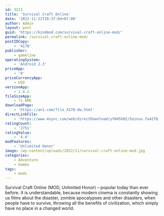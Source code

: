 ```yaml
---
id: 3213
title: 'Survival Craft Online'
date: '2022-11-21T20:37:04+07:00'
author: Admin
layout: post
guid: 'https://kindmod.com/survival-craft-online-mod/'
permalink: /survival-craft-online-mod/
postIDCopy:
    - '4178'
publisher:
    - gameline
operatingSystem:
    - 'Android 2.3'
priceApp:
    - '0'
priceCurrencyApp:
    - USD
versionApp:
    - 1.4.2
fileSizeApp:
    - 71.6Mb
downloadPage:
    - 'https://an1.com/file_4178-dw.html'
directLinkFile:
    - 'https://www.4sync.com/web/directDownload/yYH45b0I/5oinus.fa42fb1ca55b7238b17eaf89319df81c'
ratingCount:
    - '2751'
ratingValue:
    - '4.4'
modFeatures:
    - 'Unlimited Honor'
image: /wp-content/uploads/2022/11/survival-craft-online-mod.jpg
categories:
    - Adventure
    - Games
tags:
    - mods
---
```


Survival Craft Online (MOD, Unlimited Honor) – popular today than ever before. It is understandable, because modern cinema is constantly showing us films about the disaster, zombie apocalypses and other disasters, when people have to survive, throwing all the benefits of civilization, which simply have no place in a changed world.